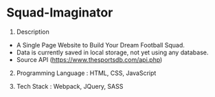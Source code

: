 # Squad-Imaginator

1. Description
- A Single Page Website to Build Your Dream Football Squad.
- Data is currently saved in local storage, not yet using any database.
- Source API (https://www.thesportsdb.com/api.php)

2. Programming Language : HTML, CSS, JavaScript

3. Tech Stack : Webpack, JQuery, SASS
